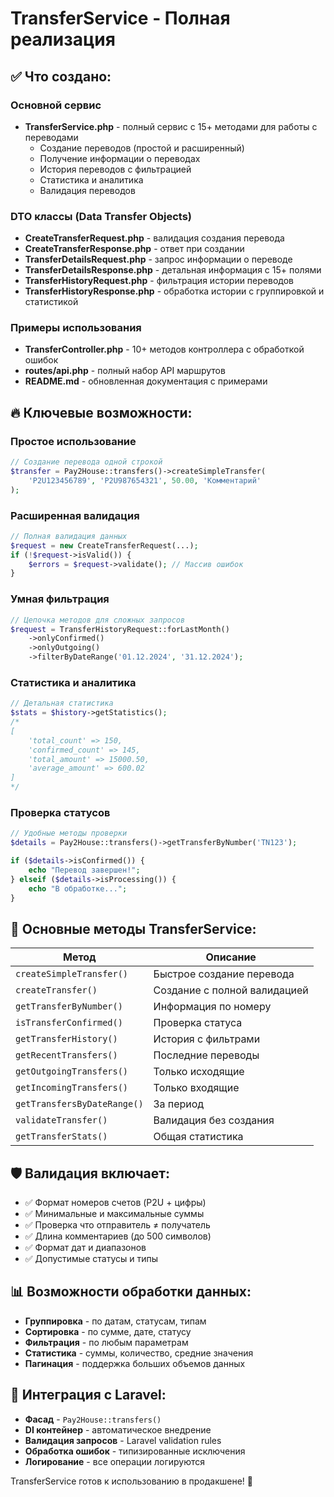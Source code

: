 # TransferService - Полная реализация

## ✅ Что создано:

### Основной сервис
- **TransferService.php** - полный сервис с 15+ методами для работы с переводами
  - Создание переводов (простой и расширенный)
  - Получение информации о переводах
  - История переводов с фильтрацией
  - Статистика и аналитика
  - Валидация переводов

### DTO классы (Data Transfer Objects)
- **CreateTransferRequest.php** - валидация создания перевода
- **CreateTransferResponse.php** - ответ при создании 
- **TransferDetailsRequest.php** - запрос информации о переводе
- **TransferDetailsResponse.php** - детальная информация с 15+ полями
- **TransferHistoryRequest.php** - фильтрация истории переводов
- **TransferHistoryResponse.php** - обработка истории с группировкой и статистикой

### Примеры использования
- **TransferController.php** - 10+ методов контроллера с обработкой ошибок
- **routes/api.php** - полный набор API маршрутов
- **README.md** - обновленная документация с примерами

## 🔥 Ключевые возможности:

### Простое использование
```php
// Создание перевода одной строкой
$transfer = Pay2House::transfers()->createSimpleTransfer(
    'P2U123456789', 'P2U987654321', 50.00, 'Комментарий'
);
```

### Расширенная валидация
```php
// Полная валидация данных
$request = new CreateTransferRequest(...);
if (!$request->isValid()) {
    $errors = $request->validate(); // Массив ошибок
}
```

### Умная фильтрация
```php
// Цепочка методов для сложных запросов
$request = TransferHistoryRequest::forLastMonth()
    ->onlyConfirmed()
    ->onlyOutgoing()
    ->filterByDateRange('01.12.2024', '31.12.2024');
```

### Статистика и аналитика
```php
// Детальная статистика
$stats = $history->getStatistics();
/*
[
    'total_count' => 150,
    'confirmed_count' => 145,
    'total_amount' => 15000.50,
    'average_amount' => 600.02
]
*/
```

### Проверка статусов
```php
// Удобные методы проверки
$details = Pay2House::transfers()->getTransferByNumber('TN123');

if ($details->isConfirmed()) {
    echo "Перевод завершен!";
} elseif ($details->isProcessing()) {
    echo "В обработке...";
}
```

## 🎯 Основные методы TransferService:

| Метод | Описание |
|-------|----------|
| `createSimpleTransfer()` | Быстрое создание перевода |
| `createTransfer()` | Создание с полной валидацией |
| `getTransferByNumber()` | Информация по номеру |
| `isTransferConfirmed()` | Проверка статуса |
| `getTransferHistory()` | История с фильтрами |
| `getRecentTransfers()` | Последние переводы |
| `getOutgoingTransfers()` | Только исходящие |
| `getIncomingTransfers()` | Только входящие |
| `getTransfersByDateRange()` | За период |
| `validateTransfer()` | Валидация без создания |
| `getTransferStats()` | Общая статистика |

## 🛡️ Валидация включает:

- ✅ Формат номеров счетов (P2U + цифры)
- ✅ Минимальные и максимальные суммы
- ✅ Проверка что отправитель ≠ получатель
- ✅ Длина комментариев (до 500 символов)
- ✅ Формат дат и диапазонов
- ✅ Допустимые статусы и типы

## 📊 Возможности обработки данных:

- **Группировка** - по датам, статусам, типам
- **Сортировка** - по сумме, дате, статусу
- **Фильтрация** - по любым параметрам
- **Статистика** - суммы, количество, средние значения
- **Пагинация** - поддержка больших объемов данных

## 🔄 Интеграция с Laravel:

- **Фасад** - `Pay2House::transfers()`
- **DI контейнер** - автоматическое внедрение
- **Валидация запросов** - Laravel validation rules
- **Обработка ошибок** - типизированные исключения
- **Логирование** - все операции логируются

TransferService готов к использованию в продакшене! 🚀